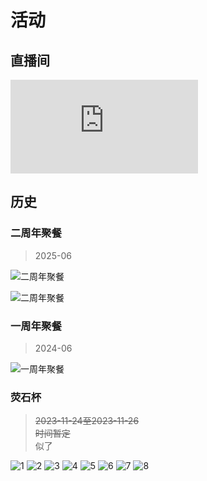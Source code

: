 # 活动

## 直播间

<iframe style={{width:"100%", height: '50vh'}} src="https://www.bilibili.com/blackboard/live/live-activity-player.html?cid=30923817&quality=0" frameborder="no" framespacing="0" scrolling="no" allow="autoplay; encrypted-media" allowfullscreen="true"></iframe>

## 历史

### 二周年聚餐

> 2025-06

![二周年聚餐](/img/活动/二周年聚餐/照片1.jpg)

![二周年聚餐](/img/活动/二周年聚餐/照片2.jpg)

### 一周年聚餐

> 2024-06

![一周年聚餐](/img/活动/一周年聚餐/一周年聚餐.jpg)

### 荧石杯

> ~~2023-11-24至2023-11-26~~  
> ~~时间暂定~~  
> 似了

![1](/img/活动/荧石杯/1.jpg)
![2](/img/活动/荧石杯/2.jpg)
![3](/img/活动/荧石杯/3.jpg)
![4](/img/活动/荧石杯/4.jpg)
![5](/img/活动/荧石杯/5.jpg)
![6](/img/活动/荧石杯/6.jpg)
![7](/img/活动/荧石杯/7.jpg)
![8](/img/活动/荧石杯/8.jpg)
